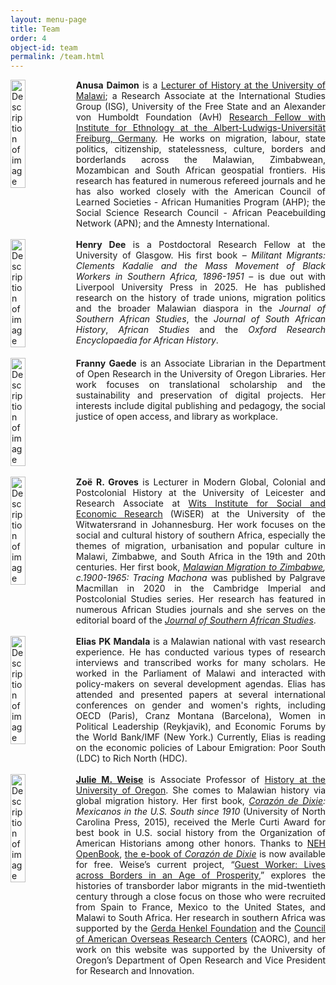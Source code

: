 ```yaml
---
layout: menu-page
title: Team 
order: 4
object-id: team
permalink: /team.html
---
```


<div style="display: flex;">
  <img src="objects/anusa.jpg" alt="Description of image" style="margin-right: 5%; width: 30%; height: 30%; object-fit: cover;">
  <div style="text-align: justify;">
   <strong>Anusa Daimon</strong> is a <a href="https://unima.ac.mw/staff/search?staff=dr.+anusa+daimon">Lecturer of History at the University of Malawi</a>; a Research Associate at the International Studies Group (ISG), University of the Free State and an Alexander von Humboldt Foundation (AvH) <a href="https://www.ethno.uni-freiburg.de/en/staff/daimon">Research Fellow with Institute for Ethnology at the Albert-Ludwigs-Universität Freiburg, Germany</a>. He works on migration, labour, state politics, citizenship, statelessness, culture, borders and borderlands across the Malawian, Zimbabwean, Mozambican and South African geospatial frontiers. His research has featured in numerous refereed journals and he has also worked closely with the American Council of Learned Societies - African Humanities Program (AHP); the Social Science Research Council - African Peacebuilding Network (APN); and the Amnesty International.
   </div>
  </div><br />
<div style="display: flex;">
  <img src="objects/dee.jpg" alt="Description of image" style="margin-right: 5%; width: 30%; height: 30%; object-fit: cover;">
  <div style="text-align: justify;">
   <strong>Henry Dee</strong> is a Postdoctoral Research Fellow at the University of Glasgow. His first book – <em>Militant Migrants: Clements Kadalie and the Mass Movement of Black Workers in Southern Africa, 1896-1951</em> – is due out with Liverpool University Press in 2025. He has published research on the history of trade unions, migration politics and the broader Malawian diaspora in the <em>Journal of Southern African Studies</em>, the <em>Journal of South African History</em>, <em>African Studies</em> and the <em>Oxford Research Encyclopaedia for African History</em>.
   </div>
  </div><br />
<div style="display: flex;">
  <img src="objects/gaede.jpg" alt="Description of image" style="margin-right: 5%; width: 30%; height: 30%; object-fit: cover;">
  <div style="text-align: justify;">
   <strong>Franny Gaede</strong> is an Associate Librarian in the Department of Open Research in the University of Oregon Libraries. Her work focuses on translational scholarship and the sustainability and preservation of digital projects. Her interests include digital publishing and pedagogy, the social justice of open access, and library as workplace. 
   </div>
  </div><br />
<div style="display: flex;">
  <img src="objects/groves.jpg" alt="Description of image" style="margin-right: 5%; width: 30%; height: 30%; object-fit: cover;">
  <div style="text-align: justify;">
   <strong>Zoë R. Groves</strong> is Lecturer in Modern Global, Colonial and Postcolonial History at the University of Leicester and Research Associate at <a href="https://wiser.wits.ac.za/">Wits Institute for Social and Economic Research</a> (WiSER) at the University of the Witwatersrand in Johannesburg. Her work focuses on the social and cultural history of southern Africa, especially the themes of migration, urbanisation and popular culture in Malawi, Zimbabwe, and South Africa in the 19th and 20th centuries. Her first book, <em><a href="https://doi.org/10.1007/978-3-030-54104-0">Malawian Migration to Zimbabwe</a>, c.1900-1965: Tracing Machona</em> was published by Palgrave Macmillan in 2020 in the Cambridge Imperial and Postcolonial Studies series. Her research has featured in numerous African Studies journals and she serves on the editorial board of the <em><a href="https://jsas.blog/">Journal of Southern African Studies</a></em>.
   </div>
  </div><br />
  <div style="display: flex;">
  <img src="objects/mandala.jpg" alt="Description of image" style="margin-right: 5%; width: 30%; height: 30%; object-fit: cover;">
  <div style="text-align: justify;">
   <strong>Elias PK Mandala</strong> is a Malawian national with vast research experience. He has conducted various types of research interviews and transcribed works for many scholars. He worked in the Parliament of Malawi and interacted with policy-makers on several development agendas. Elias has attended and presented papers at several international conferences on gender and women's rights, including OECD (Paris), Cranz Montana (Barcelona), Women in Political Leadership (Reykjavik), and Economic Forums by the World Bank/IMF (New York.) Currently, Elias is reading on the economic policies of Labour Emigration: Poor South (LDC) to Rich North (HDC).
   </div>
  </div><br />
<div style="display: flex;">
  <img src="objects/weise.jpg" alt="Description of image" style="margin-right: 5%; width: 30%; height: 30%; object-fit: cover;">
  <div style="text-align: justify;">
   <strong><a href="https://julieweise.com/">Julie M. Weise</a></strong> is Associate Professor of <a href="https://socialsciences.uoregon.edu/history">History at the University of Oregon</a>. She comes to Malawian history via global migration history. Her first book, <em><a href="https://uncpress.org/book/9781469624969/corazon-de-dixie/">Corazón de Dixie</a>: Mexicanos in the U.S. South since 1910</em> (University of North Carolina Press, 2015), received the Merle Curti Award for best book in U.S. social history from the Organization of American Historians among other honors. Thanks to <a href="https://www.neh.gov/grants/odh/FOBP">NEH OpenBook</a>, <a href="https://flexpub.com/preview/corazon-de-dixie">the e-book of <em>Corazón de Dixie</em></a> is now available for free. Weise’s current project, “<a href="https://uncpress.org/series/interconnections-the-global-20th-century/">Guest Worker: Lives across Borders in an Age of Prosperity</a>,” explores the histories of transborder labor migrants in the mid-twentieth century through a close focus on those who were recruited from Spain to France, Mexico to the United States, and Malawi to South Africa. Her research in southern Africa was supported by the <a href="https://www.gerda-henkel-stiftung.de/en/">Gerda Henkel Foundation</a> and the <a href="https://www.caorc.org/">Council of American Overseas Research Centers</a> (CAORC), and her work on this website was supported by the University of Oregon’s Department of Open Research and Vice President for Research and Innovation.
   </div>
  </div><br />